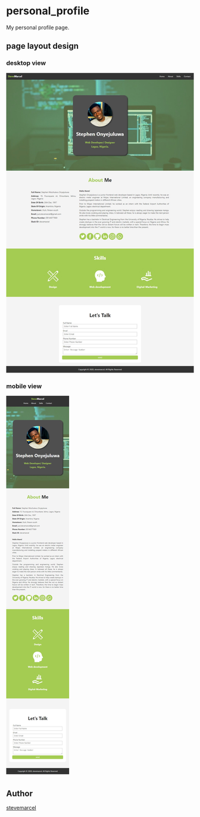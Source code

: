 # personal_profile

My personal profile page.

## page layout design

### desktop view

![desktop page view](./img/StephenOnyejuluwa-laptop-scrn.jpg)

### mobile view

![mobile page view](./img/StephenOnyejuluwa-mobile-scrn.jpg)

## Author

[stevemarcel](https://stevemarcel.github.io/stevemarcel)
